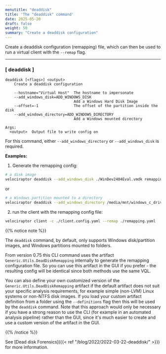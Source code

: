 ```yaml
---
menutitle: "deaddisk"
title: 'The "deaddisk" command'
date: 2025-05-20
draft: false
weight: 50
summary: "Create a deaddisk configuration"
---
```


Create a deaddisk configuration (remapping) file, which can then be used to run
a virtual client with the `--remap` flag.

---

### [ deaddisk ]

```text
deaddisk [<flags>] <output>
    Create a deaddisk configuration

    --hostname="Virtual Host"  The hostname to impersonate
    --add_windows_disk=ADD_WINDOWS_DISK
                               Add a Windows Hard Disk Image
    --offset=-1                The offset of the partition inside the disk
    --add_windows_directory=ADD_WINDOWS_DIRECTORY
                               Add a Windows mounted directory

Args:
  <output>  Output file to write config on
```

For this command, either `--add_windows_directory` or `--add_windows_disk` is
required.

**Examples:**

1. Generate the remapping config:

```sh
# a disk image
velociraptor deaddisk --add_windows_disk ./WinDev2404Eval.vmdk remapping.yaml
```

or

```sh
# a Windows partition mounted to a directory
velociraptor deaddisk --add_windows_directory /media/mnt/windows_c_drive/ remapping.yaml
```

2. run the client with the remapping config file:

```sh
velociraptor client -c ./client.config.yaml --remap ./remapping.yaml
```

{{% notice note %}}

The `deaddisk` command, by default, only supports Windows disk/partition images,
and Windows partitions mounted to folders.

From version 0.75 this CLI command uses the artifact
`Generic.Utils.DeadDiskRemapping` internally to generate the remapping
configuration file. So you can use this artifact in the GUI if you prefer - the
resulting config will be identical since both methods use the same VQL.

You can also define your own customized version of the
`Generic.Utils.DeadDiskRemapping` artifact if the default artifact does not suit
your specific analysis requirements, for example simple (non-LVM) Linux systems
or non-NTFS disk images. If you load your custom artifact definition from a
folder using the `--definitions` flag then this will be used by the `deaddisk`
command. Note that this approach would only be necessary if you have a strong
reason to use the CLI (for example in an automated analysis pipeline) rather
than the GUI, since it's much easier to create and use a custom version of the
artifact in the GUI.

{{% /notice %}}

See
[Dead disk Forensics]({{< ref "/blog/2022/2022-03-22-deaddisk/" >}})
for more information.